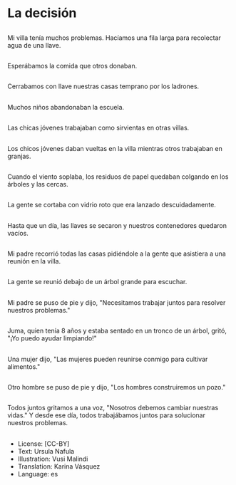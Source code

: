 # La decisión

##
Mi villa tenía muchos problemas. Hacíamos una fila larga para recolectar agua de una llave.

##
Esperábamos la comida que otros donaban.

##
Cerrabamos con llave nuestras casas temprano por los ladrones.

##
Muchos niños abandonaban la escuela.

##
Las chicas jóvenes trabajaban como sirvientas en otras villas.

##
Los chicos jóvenes daban vueltas en la villa mientras otros trabajaban en granjas.

##
Cuando el viento soplaba, los residuos de papel quedaban colgando en los árboles y las cercas.

##
La gente se cortaba con vidrio roto que era lanzado descuidadamente.

##
Hasta que un día, las llaves se secaron y nuestros contenedores quedaron vacíos.

##
Mi padre recorrió todas las casas pidiéndole a la gente que asistiera a una reunión en la villa.

##
La gente se reunió debajo de un árbol grande para escuchar.

##
Mi padre se puso de pie y dijo, "Necesitamos trabajar juntos para resolver nuestros problemas."

##
Juma, quien tenía 8 años y estaba sentado en un tronco de un árbol, gritó, "¡Yo puedo ayudar limpiando!"

##
Una mujer dijo, "Las mujeres pueden reunirse conmigo para cultivar alimentos." 

##
Otro hombre se puso de pie y dijo, "Los hombres construiremos un pozo."

##
Todos juntos gritamos a una voz, "Nosotros debemos cambiar nuestras vidas." Y desde ese día, todos trabajábamos juntos para solucionar nuestros problemas.

##
* License: [CC-BY]
* Text: Ursula Nafula
* Illustration: Vusi Malindi
* Translation: Karina Vásquez
* Language: es
